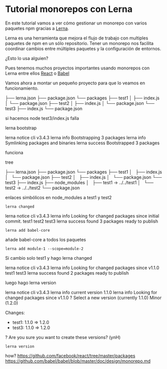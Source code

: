 # Tutorial monorepos con Lerna

En este tutorial vamos a ver cómo gestionar un monorepo con varios paquetes npm gracias a [Lerna](https://github.com/lerna/lerna). 

Lerna es una herramienta que mejora el flujo de trabajo con multiples paquetes de npm en un sólo repositorio. Tener un monorepo nos facilita  coordinar cambios entre múltiples paquetes y la configuración de entornos.

¿Esto lo usa alguien?

Pues tenemos muchos proyectos importantes usando monorepos con Lerna entre ellos [React](https://github.com/facebook/react/tree/master/packages) o [Babel](https://github.com/babel/babel/blob/master/doc/design/monorepo.md)

Vamos ahora a montar un pequeño proyecto para que lo veamos en funcionamiento.

├── lerna.json
├── package.json
└── packages
    ├── test1
    │   ├── index.js
    │   └── package.json
    ├── test2
    │   ├── index.js
    │   └── package.json
    └── test3
        ├── index.js
        └── package.json


si hacemos node test3/index.js falla

lerna bootstrap

lerna notice cli v3.4.3
lerna info Bootstrapping 3 packages
lerna info Symlinking packages and binaries
lerna success Bootstrapped 3 packages

funciona

tree

├── lerna.json
├── package.json
└── packages
    ├── test1
    │   ├── index.js
    │   └── package.json
    ├── test2
    │   ├── index.js
    │   └── package.json
    └── test3
        ├── index.js
        ├── node_modules
        │   ├── test1 -> ../../test1
        │   └── test2 -> ../../test2
        └── package.json

enlaces simbólicos en node_modules a test1 y test2

`lerna changed`

lerna notice cli v3.4.3
lerna info Looking for changed packages since initial commit.
test1
test2
test3
lerna success found 3 packages ready to publish


`lerna add babel-core`

añade babel-core a todos los paquetes

`lerna add module-1 --scope=module-2`

Si cambio solo test1 y hago lerna changed

lerna notice cli v3.4.3
lerna info Looking for changed packages since v1.1.0
test1
test3
lerna success found 2 packages ready to publish

luego hago lerna version

lerna notice cli v3.4.3
lerna info current version 1.1.0
lerna info Looking for changed packages since v1.1.0
? Select a new version (currently 1.1.0) Minor (1.2.0)

Changes:
 - test1: 1.1.0 => 1.2.0
 - test3: 1.1.0 => 1.2.0

? Are you sure you want to create these versions? (ynH) 


`lerna version`


how? 
https://github.com/facebook/react/tree/master/packages
https://github.com/babel/babel/blob/master/doc/design/monorepo.md